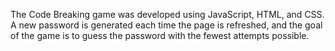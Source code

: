 The Code Breaking game was developed using JavaScript, HTML, and CSS.
A new password is generated each time the page is refreshed, and the goal of the game is to guess the password with the fewest attempts possible.
